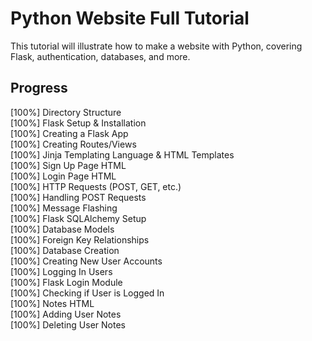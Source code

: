 # Python Website Full Tutorial
This tutorial will illustrate how to make a website with Python, covering Flask, authentication, databases, and more.

## Progress
[100%] Directory Structure  
[100%] Flask Setup & Installation  
[100%] Creating a Flask App  
[100%] Creating Routes/Views  
[100%] Jinja Templating Language & HTML Templates  
[100%] Sign Up Page HTML  
[100%] Login Page HTML  
[100%] HTTP Requests (POST, GET, etc.)  
[100%] Handling POST Requests  
[100%] Message Flashing  
[100%] Flask SQLAlchemy Setup  
[100%] Database Models  
[100%] Foreign Key Relationships  
[100%] Database Creation  
[100%] Creating New User Accounts  
[100%] Logging In Users  
[100%] Flask Login Module  
[100%] Checking if User is Logged In  
[100%] Notes HTML  
[100%] Adding User Notes  
[100%] Deleting User Notes  